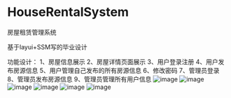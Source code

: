 # HouseRentalSystem
房屋租赁管理系统

基于layui+SSM写的毕业设计

功能设计：
1、房屋信息展示
2、房屋详情页面展示
3、用户登录注册
4、用户发布房源信息
5、用户管理自己发布的所有房源信息
6、修改密码
7、管理员登录
8、管理员发布房源信息
9、管理员管理所有用户信息
![image](https://github.com/1angy/HouseRentalSystem/blob/master/WebContent/img/des01.png)
![image](https://github.com/1angy/HouseRentalSystem/blob/master/WebContent/img/des02.png)
![image](https://github.com/1angy/HouseRentalSystem/blob/master/WebContent/img/des03.png)
![image](https://github.com/1angy/HouseRentalSystem/blob/master/WebContent/img/des04.png)
![image](https://github.com/1angy/HouseRentalSystem/blob/master/WebContent/img/des05.png)
![image](https://github.com/1angy/HouseRentalSystem/blob/master/WebContent/img/des06.png)

